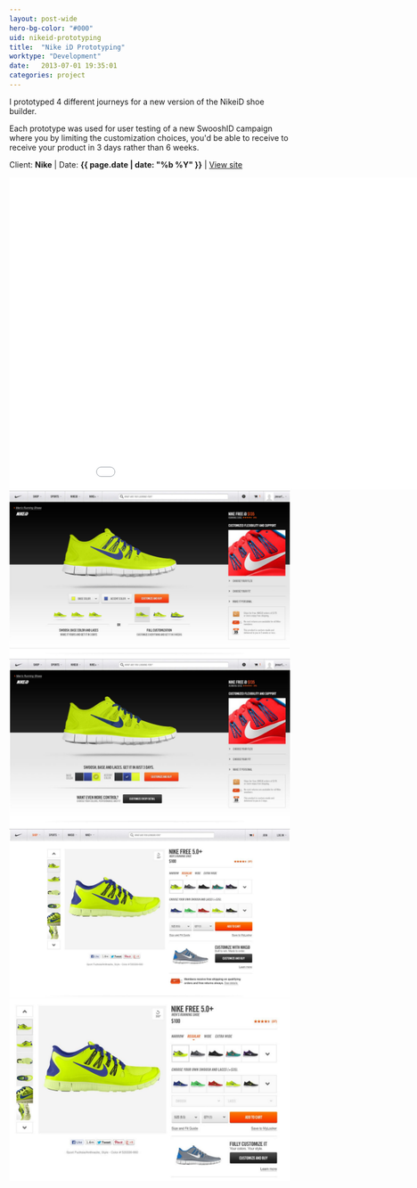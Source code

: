 ```yaml
---
layout: post-wide
hero-bg-color: "#000"
uid: nikeid-prototyping
title:  "Nike iD Prototyping"
worktype: "Development"
date:   2013-07-01 19:35:01
categories: project
---
```


<p>
  I prototyped 4 different journeys for a new version of the NikeiD shoe builder.  
</p>

<p>
  Each prototype was used for user testing of a new SwooshID campaign where you by limiting the customization choices, you'd be able to receive to receive your product in 3 days rather than 6 weeks.
</p>

<p class="meta">Client: <strong>Nike</strong> | Date: <strong>{{ page.date | date: "%b %Y" }}</strong> | <a href="http://www.nike.com/nikeid">View site</a></p>

<div class="showcase">
  <iframe src="//player.vimeo.com/video/75174649" width="1000" height="560" frameborder="0"> </iframe>
  <img src="/img/nikeid-prototyping/1.jpg" alt="1">
  <img src="/img/nikeid-prototyping/2.jpg" alt="2">
  <img src="/img/nikeid-prototyping/4.jpg" alt="4">
  <img src="/img/nikeid-prototyping/3.jpg" alt="3">
</div>
